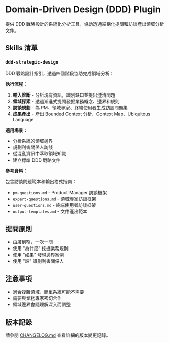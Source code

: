 # Domain-Driven Design (DDD) Plugin

提供 DDD 戰略設計的系統化分析工具，協助透過結構化提問和訪談產出領域分析文件。

## Skills 清單

### `ddd-strategic-design`

DDD 戰略設計指引，透過四個階段協助完成領域分析：

**執行流程：**

1. **輸入診斷** - 分析現有資訊，識別缺口並提出澄清問題
2. **領域探索** - 透過漸進式提問發掘業務概念、邊界和規則
3. **訪談規劃** - 為 PM、領域專家、終端使用者生成訪談問題集
4. **成果產出** - 產出 Bounded Context 分析、Context Map、Ubiquitous Language

**適用場景：**

- 分析系統的領域邊界
- 規劃利害關係人訪談
- 從混亂資訊中萃取領域知識
- 建立標準 DDD 戰略文件

**參考資料：**

包含訪談問題範本和輸出格式指南：
- `pm-questions.md` - Product Manager 訪談框架
- `expert-questions.md` - 領域專家訪談框架
- `user-questions.md` - 終端使用者訪談框架
- `output-templates.md` - 文件產出範本

## 提問原則

- 由廣到窄，一次一問
- 使用 "為什麼" 挖掘業務規則
- 使用 "如果" 發現邊界案例
- 使用 "誰" 識別利害關係人

## 注意事項

- 適合複雜領域，簡單系統可能不需要
- 需要與業務專家密切合作
- 領域邊界會隨理解深入而調整

## 版本記錄

請參閱 [CHANGELOG.md](./CHANGELOG.md) 查看詳細的版本變更記錄。
